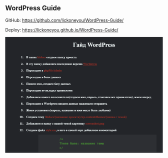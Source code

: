 ## WordPress Guide

GitHub: https://github.com/lickoneyou/WordPress-Guide/

Deploy: https://lickoneyou.github.io/WordPress-Guide/

![WordPress Guide](https://raw.githubusercontent.com/lickoneyou/showcase-of-cheat-sheets/main/img/wordpress.png)
